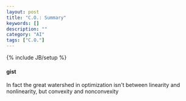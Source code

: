 ```yaml
---
layout: post
title: "C.O.: Summary"
keywords: []
description: ""
category: "AI" 
tags: ["C.O."]
---
```

{% include JB/setup %}

#### gist
In fact the great watershed in optimization isn't between linearity and
nonlinearity, but convexity and nonconvexity
